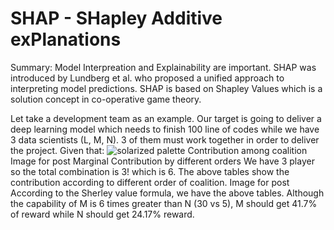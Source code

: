 # SHAP - SHapley Additive exPlanations 

Summary:
Model Interpreation and Explainability are important. SHAP was introduced by Lundberg et al. who proposed a unified approach to interpreting model predictions. SHAP is based on Shapley Values which is a solution concept in co-operative game theory. 

Let take a development team as an example. Our target is going to deliver a deep learning model which needs to finish 100 line of codes while we have 3 data scientists (L, M, N). 3 of them must work together in order to deliver the project. Given that:
![solarized palette](https://github.com/IdaStephen/CS677-SHAP/blob/main/Image1.png)
Contribution among coalition
Image for post
Marginal Contribution by different orders
We have 3 player so the total combination is 3! which is 6. The above tables show the contribution according to different order of coalition.
Image for post
According to the Sherley value formula, we have the above tables. Although the capability of M is 6 times greater than N (30 vs 5), M should get 41.7% of reward while N should get 24.17% reward.
